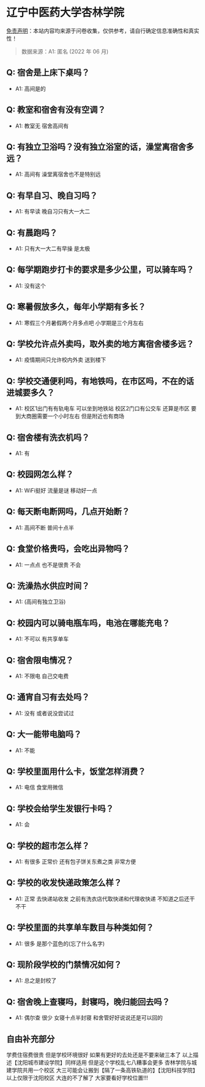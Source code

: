 # 辽宁中医药大学杏林学院

[免责声明](https://colleges.chat/#_3)：本站内容均来源于问卷收集，仅供参考，请自行确定信息准确性和真实性！

> 数据来源：A1: 匿名 (2022 年 06 月)

## Q: 宿舍是上床下桌吗？

- A1: 高间是的

## Q: 教室和宿舍有没有空调？

- A1: 教室无 宿舍高间有

## Q: 有独立卫浴吗？没有独立浴室的话，澡堂离宿舍多远？

- A1: 高间有 澡堂离宿舍也不是特别远

## Q: 有早自习、晚自习吗？

- A1: 有早读 晚自习只有大一大二

## Q: 有晨跑吗？

- A1: 只有大一大二有早操 是太极

## Q: 每学期跑步打卡的要求是多少公里，可以骑车吗？

- A1: 没有这个

## Q: 寒暑假放多久，每年小学期有多长？

- A1: 寒假三个月暑假两个月多点吧 小学期是三个月左右

## Q: 学校允许点外卖吗，取外卖的地方离宿舍楼多远？

- A1: 疫情期间只允许校内外卖 送到楼下

## Q: 学校交通便利吗，有地铁吗，在市区吗，不在的话进城要多久？

- A1: 校区1出门有有轨电车 可以坐到地铁站 校区2门口有公交车 还算是市区 要到大商圈需要一个小时左右 但是附近也有商场

## Q: 宿舍楼有洗衣机吗？

- A1: 有

## Q: 校园网怎么样？

- A1: WiFi挺好 流量是谜 移动好一点

## Q: 每天断电断网吗，几点开始断？

- A1: 高间不断 普间十点半

## Q: 食堂价格贵吗，会吃出异物吗？

- A1: 一点点 也不是很贵 不会

## Q: 洗澡热水供应时间？

- A1: (高间有独立卫浴)

## Q: 校园内可以骑电瓶车吗，电池在哪能充电？

- A1: 不可以 有共享单车

## Q: 宿舍限电情况？

- A1: 不限电 自己交电费

## Q: 通宵自习有去处吗？

- A1: 没有 或者说没尝试过

## Q: 大一能带电脑吗？

- A1: 不能

## Q: 学校里面用什么卡，饭堂怎样消费？

- A1: 电信 食堂用微信

## Q: 学校会给学生发银行卡吗？

- A1: 会

## Q: 学校的超市怎么样？

- A1: 有很多 正常价 还有包子饼关东煮之类 非常方便

## Q: 学校的收发快递政策怎么样？

- A1: 正常 去快递站收发 之前有洗衣店代取快递和代理收快递 不知道之后还干不干

## Q: 学校里面的共享单车数目与种类如何？

- A1: 很多 是那个蓝色的(忘了什么名字)

## Q: 现阶段学校的门禁情况如何？

- A1: 总之是封校了

## Q: 宿舍晚上查寝吗，封寝吗，晚归能回去吗？

- A1: 偶尔查 很少 女寝十点半封寝 和舍管好好说说还是可以回的

## 自由补充部分

学费住宿费很贵 但是学校环境很好 如果有更好的去处还是不要来破三本了 以上描述【沈阳城市建设学院】同样适用 但是这个学校乱七八糟事会更多 杏林学院与城建学院共用一个校区 大三可能会让搬到【隔了一条高铁轨道的】【沈阳科技学院】以上仅限于沈阳校区 大连的不了解了 大家要看好学校位置!!!